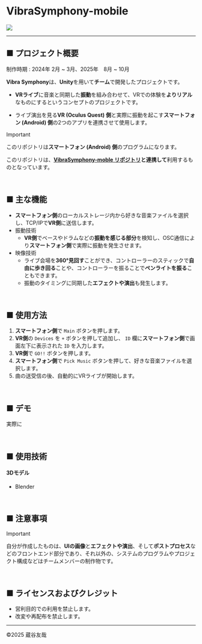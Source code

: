 # VibraSymphony-mobile
<img src="https://img.shields.io/badge/-Unity-000000.svg?logo=unity&style=for-the-badge">

------

## ■ プロジェクト概要
制作時期 : 2024年 2月 ~ 3月、2025年　8月 ~ 10月

**Vibra Symphony**は、**Unity**を用いて**チーム**で開発したプロジェクトです。

* **VRライブ**に音楽と同期した**振動**を組み合わせて、VRでの体験を**よりリアル**なものにするというコンセプトのプロジェクトです。

* ライブ演出を見る**VR (Oculus Quest) 側**と実際に振動を起こす**スマートフォン (Android) 側**の2つのアプリを連携させて使用します。

> [!IMPORTANT]
> このリポジトリは**スマートフォン (Android) 側**のプログラムになります。
> 
> このリポジトリは、**[VibraSymphony-moble リポジトリ](https://github.com/yuya-kuratani/VibraSymphony-core)と連携して**利用するものとなっています。

&nbsp;  

## ■ 主な機能
* **スマートフォン側**のローカルストレージ内から好きな音楽ファイルを選択し、TCP/IPで**VR側**に送信します。
* 振動技術
  * **VR側**でベースやドラムなどの**振動を感じる部分**を検知し、OSC通信により**スマートフォン側**で実際に振動を発生させます。
* 映像技術
  * ライブ会場を**360°見回す**ことができ、コントローラーのスティックで**自由に歩き回る**ことや、コントローラーを振ることで**ペンライトを振る**こともできます。
  * 振動のタイミングに同期した**エフェクトや演出**も発生します。

&nbsp;  

## ■ 使用方法
1. **スマートフォン側**で `Main` ボタンを押します。
4. **VR側**の `Devices` を `+` ボタンを押して追加し、 `ID` 欄に**スマートフォン側**で画面左下に表示された `ID` を入力します。
5. **VR側**で `GO!!` ボタンを押します。
6. **スマートフォン側**で `Pick Music` ボタンを押して、好きな音楽ファイルを選択します。
7. 曲の送受信の後、自動的にVRライブが開始します。

&nbsp;  

## ■ デモ
実際に



&nbsp;  

## ■ 使用技術
#### 3Dモデル
* Blender


&nbsp;  

## ■ 注意事項
> [!IMPORTANT]
> 自分が作成したものは、**UIの画像**と**エフェクトや演出**、そして**ポストプロセス**などのフロントエンド部分であり、それ以外の、システムのプログラムやプロジェクト構成などはチームメンバーの制作物です。

&nbsp;  

## ■ ライセンスおよびクレジット
* 営利目的での利用を禁止します。
* 改変や再配布を禁止します。

------

©️2025 蔵谷友哉　
